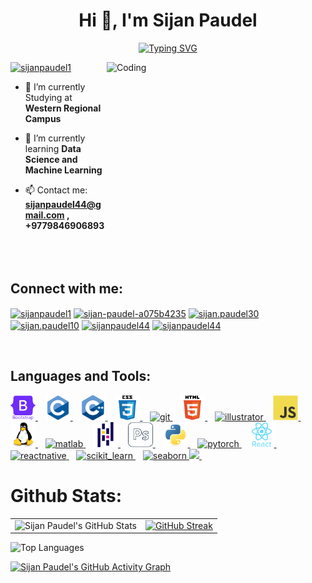 <h1 align="center">Hi 👋, I'm Sijan Paudel</h1>
<p align="center"><a href="https://git.io/typing-svg"><img src="https://readme-typing-svg.demolab.com?font=&size=40&duration=3000&pause=1000&color=88F7B4&center=true&random=false&width=700&height=70&lines=A+passionate+Tech+explorer%2C;AI+and+ML+enthusiast%2C;Web+and+Apps+Designer%2C+;Web+and+Front+End+Developer%2C" alt="Typing SVG" /></a></p>
<p aligh="right"><img align="right" alt="Coding" width = "350" height ="250" src="https://cdn.dribbble.com/users/1292677/screenshots/6139167/avento.gif"></p>


<p align="left"> <a href="https://twitter.com/sijanpaudel1" target="blank"><img src="https://img.shields.io/twitter/follow/sijanpaudel1?logo=twitter&style=for-the-badge" alt="sijanpaudel1" /></a> </p>


- 🔭 I’m currently Studying at **Western Regional Campus**

- 🌱 I’m currently learning **Data Science and Machine Learning**

- 📫 Contact me:&nbsp;&nbsp; **sijanpaudel44@gmail.com , +9779846906893**
<br><br><br><br>
</p>
<h2 align="left">Connect with me:</h2>
<p align="left">
<a href="https://twitter.com/sijanpaudel1" target="blank"><img align="center" src="https://raw.githubusercontent.com/rahuldkjain/github-profile-readme-generator/master/src/images/icons/Social/twitter.svg" alt="sijanpaudel1" height="30" width="40" /></a>
<a href="https://linkedin.com/in/sijan-paudel-a075b4235" target="blank"><img align="center" src="https://raw.githubusercontent.com/rahuldkjain/github-profile-readme-generator/master/src/images/icons/Social/linked-in-alt.svg" alt="sijan-paudel-a075b4235" height="30" width="40" /></a>
<a href="https://fb.com/sijan.paudel30" target="blank"><img align="center" src="https://raw.githubusercontent.com/rahuldkjain/github-profile-readme-generator/master/src/images/icons/Social/facebook.svg" alt="sijan.paudel30" height="30" width="40" /></a>
<a href="https://instagram.com/sijan.paudel10" target="blank"><img align="center" src="https://raw.githubusercontent.com/rahuldkjain/github-profile-readme-generator/master/src/images/icons/Social/instagram.svg" alt="sijan.paudel10" height="30" width="40" /></a>
<a href="https://www.hackerrank.com/sijanpaudel44" target="blank"><img align="center" src="https://raw.githubusercontent.com/rahuldkjain/github-profile-readme-generator/master/src/images/icons/Social/hackerrank.svg" alt="sijanpaudel44" height="30" width="40" /></a>
<a href="https://www.leetcode.com/sijanpaudel44" target="blank"><img align="center" src="https://raw.githubusercontent.com/rahuldkjain/github-profile-readme-generator/master/src/images/icons/Social/leet-code.svg" alt="sijanpaudel44" height="30" width="40" /></a>
</p><br>

<h2 align="left">Languages and Tools:</h2>
<p align="left"> <a href="https://getbootstrap.com" target="_blank" rel="noreferrer"> <img src="https://raw.githubusercontent.com/devicons/devicon/master/icons/bootstrap/bootstrap-plain-wordmark.svg" alt="bootstrap" width="40" height="40"/> </a>&nbsp;&nbsp; <a href="https://www.cprogramming.com/" target="_blank" rel="noreferrer"> <img src="https://raw.githubusercontent.com/devicons/devicon/master/icons/c/c-original.svg" alt="c" width="40" height="40"/> </a>&nbsp;&nbsp; <a href="https://www.w3schools.com/cpp/" target="_blank" rel="noreferrer"> <img src="https://raw.githubusercontent.com/devicons/devicon/master/icons/cplusplus/cplusplus-original.svg" alt="cplusplus" width="40" height="40"/> </a>&nbsp;&nbsp; <a href="https://www.w3schools.com/css/" target="_blank" rel="noreferrer"> <img src="https://raw.githubusercontent.com/devicons/devicon/master/icons/css3/css3-original-wordmark.svg" alt="css3" width="40" height="40"/> </a>&nbsp;&nbsp; <a href="https://git-scm.com/" target="_blank" rel="noreferrer"> <img src="https://www.vectorlogo.zone/logos/git-scm/git-scm-icon.svg" alt="git" width="40" height="40"/> </a>&nbsp;&nbsp; <a href="https://www.w3.org/html/" target="_blank" rel="noreferrer"> <img src="https://raw.githubusercontent.com/devicons/devicon/master/icons/html5/html5-original-wordmark.svg" alt="html5" width="40" height="40"/> </a>&nbsp;&nbsp; <a href="https://www.adobe.com/in/products/illustrator.html" target="_blank" rel="noreferrer"> <img src="https://www.vectorlogo.zone/logos/adobe_illustrator/adobe_illustrator-icon.svg" alt="illustrator" width="40" height="40"/> </a>&nbsp;&nbsp; <a href="https://developer.mozilla.org/en-US/docs/Web/JavaScript" target="_blank" rel="noreferrer"> <img src="https://raw.githubusercontent.com/devicons/devicon/master/icons/javascript/javascript-original.svg" alt="javascript" width="40" height="40"/> </a>&nbsp;&nbsp; <a href="https://www.linux.org/" target="_blank" rel="noreferrer"> <img src="https://raw.githubusercontent.com/devicons/devicon/master/icons/linux/linux-original.svg" alt="linux" width="40" height="40"/> </a>&nbsp;&nbsp; <a href="https://www.mathworks.com/" target="_blank" rel="noreferrer"> <img src="https://upload.wikimedia.org/wikipedia/commons/2/21/Matlab_Logo.png" alt="matlab" width="40" height="40"/> </a>&nbsp;&nbsp; <a href="https://pandas.pydata.org/" target="_blank" rel="noreferrer"> <img src="https://raw.githubusercontent.com/devicons/devicon/2ae2a900d2f041da66e950e4d48052658d850630/icons/pandas/pandas-original.svg" alt="pandas" width="40" height="40"/> </a>&nbsp;&nbsp; <a href="https://www.photoshop.com/en" target="_blank" rel="noreferrer"> <img src="https://raw.githubusercontent.com/devicons/devicon/master/icons/photoshop/photoshop-line.svg" alt="photoshop" width="40" height="40"/> </a>&nbsp;&nbsp; <a href="https://www.python.org" target="_blank" rel="noreferrer"> <img src="https://raw.githubusercontent.com/devicons/devicon/master/icons/python/python-original.svg" alt="python" width="40" height="40"/> </a>&nbsp;&nbsp; <a href="https://pytorch.org/" target="_blank" rel="noreferrer"> <img src="https://www.vectorlogo.zone/logos/pytorch/pytorch-icon.svg" alt="pytorch" width="40" height="40"/> </a>&nbsp;&nbsp; <a href="https://reactjs.org/" target="_blank" rel="noreferrer"> <img src="https://raw.githubusercontent.com/devicons/devicon/master/icons/react/react-original-wordmark.svg" alt="react" width="40" height="40"/> </a>&nbsp;&nbsp; <a href="https://reactnative.dev/" target="_blank" rel="noreferrer"> <img src="https://reactnative.dev/img/header_logo.svg" alt="reactnative" width="40" height="40"/> </a>&nbsp;&nbsp; <a href="https://scikit-learn.org/" target="_blank" rel="noreferrer"> <img src="https://upload.wikimedia.org/wikipedia/commons/0/05/Scikit_learn_logo_small.svg" alt="scikit_learn" width="40" height="40"/> </a>&nbsp;&nbsp; <a href="https://seaborn.pydata.org/" target="_blank" rel="noreferrer"> <img src="https://seaborn.pydata.org/_images/logo-mark-lightbg.svg" alt="seaborn" width="40" height="40"/> <img src="https://img.shields.io/badge/numpy-%23013243.svg?style=for-the-badge&logo=numpy&logoColor=white" /> </a>&nbsp;&nbsp; </p>


<h1 align="left">Github Stats:</h1>

<table>
  <tr>
    <td>
      <img src="https://github-readme-stats.vercel.app/api?username=sijanpaudel14&theme=radical&show_icons=true&count_private=true" alt="Sijan Paudel's GitHub Stats" />
    </td>
    <td>
      <a href="https://git.io/streak-stats"><img src="https://streak-stats.demolab.com?user=sijanpaudel14&theme=radical&hide_border=true&border_radius=23.1&mode=weekly" alt="GitHub Streak" /></a>
    </td>
  </tr>
</table>

<p>
<img src="https://github-readme-stats.vercel.app/api/top-langs/?username=sijanpaudel14&theme=radical&layout=compact&hide_border=true" alt="Top Languages" />
</p>

<p>
  <a href="https://github.com/sijanpaudel14/">
    <img src="https://github-readme-activity-graph.vercel.app/graph?username=sijanpaudel14&bg_color=ffffff&color=ff047d&line=9e4c98&point=403d3d&area=true&hide_border=true" alt="Sijan Paudel's GitHub Activity Graph" />
  </a>
</p>






